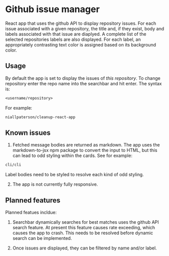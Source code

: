 # Github issue manager

React app that uses the github API to display repository issues. For each issue associated with a given repository, the title and, if they exist, body and labels associated with that issue are diaplyed. A complete list of the selected repositories labels are also displayed. For each label, an appropriately contrasting text color is assigned based on its background color.

## Usage

By default the app is set to display the issues of *this repository*. To change repository enter the repo name into the searchbar and hit enter. The syntax is:

````markdown
<username/repository>
````

For example:

````markdown
niallpaterson/cleanup-react-app
````

## Known issues

1. Fetched message bodies are returned as markdown. The app uses the markdown-to-jsx npm package to convert the input to HTML, but this can lead to odd styling within the cards. See for example:

````markdown
cli/cli
````

Label bodies need to be styled to resolve each kind of odd styling.

2. The app is not currently fully responsive.

## Planned features

Planned featues incldue:

1. Searchbar dynamically searches for best matches uses the github API search feature. At present this feature causes rate exceeding, which causes the app to crash. This needs to be resolved before dynamic search can be implemented. 

2. Once issues are displayed, they can be filtered by name and/or label.

